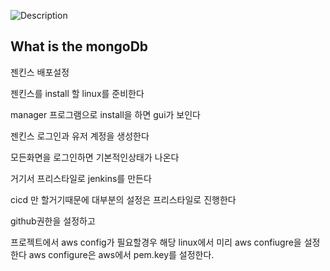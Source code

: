 ![Description](https://img.notionusercontent.com/s3/prod-files-secure%2F6ab3efe6-44b5-4e5c-9d86-56543fb7f59d%2Fc3b86c80-eaba-4a31-971d-868a2b179849%2Ftest2.jpg/size/w=1420?exp=1727749267&sig=VX63E66yaxZvLTyfE2Db1fyK5g_lgajo6O10Oikoyq0)

<!-- pre image 설정해야하나 위처럼 -->

## What is the mongoDb

젠킨스 배포설정

젠킨스를 install 할 linux를 준비한다

manager 프로그램으로 install을 하면
gui가 보인다

젠킨스 로그인과 유저 계정을 생성한다

모든화면을 로그인하면 기본적인상태가 나온다

거기서 프리스타일로 jenkins를 만든다

cicd 만 할거기때문에 대부분의 설정은 프리스타일로 진행한다

github권한을 설정하고

프로젝트에서 aws config가 필요할경우 해당 linux에서 미리 aws confiugre을 설정한다
aws configure은 aws에서 pem.key를 설정한다.
